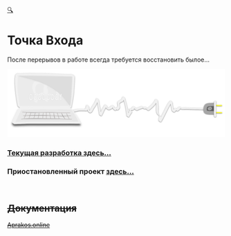 <!-- <script>
if(window.location.hostname === "a374ru.readthedocs.io"){
window.location.href='../_README'
} else {
console.log('-=-=-= Вас приветствует СВЕТОФОР-РАЗРАБОТКИ =-=-=-')
}
</script> -->
<div id="navi"><a href="./navi#азъ">🔍</a></div>

# Точка Входа

После перерывов в работе всегда требуется восстановить былое…

<a href="navi">
<img src='assets/svg/comp-start.svg'>
</a>


### [Текущая разработка здесь…](https://github.com/a374ru/aprakos.online)

### Приостановленный проект [здесь…](https://a374ru.github.io/aprakos.ru/aa/)

<br>

## <s>Документация

[Aprakos.online](https://aprakosonline.readthedocs.io)</s>

<!-- [Памятник разработки](https://a374ru.readthedocs.io) -->
